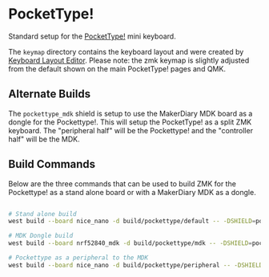 # PocketType!

Standard setup for the [PocketType!](https://mechboards.co.uk/shop/kits/pockettype/) mini keyboard.

The `keymap` directory contains the keyboard layout and were created by [Keyboard Layout Editor](http://www.keyboard-layout-editor.com/). Please note: the zmk keymap is slightly adjusted from the default shown on the main PocketType! pages and QMK.

## Alternate Builds

The `pockettype_mdk` shield is setup to use the MakerDiary MDK board as a dongle for the Pockettype!. This will setup the PocketType! as a split ZMK keyboard. The "peripheral half" will be the Pockettype! and the "controller half" will be the MDK.

## Build Commands

Below are the three commands that can be used to build ZMK for the Pockettype! as a stand alone board or with a MakerDiary MDK as a dongle.

``` sh

# Stand alone build
west build --board nice_nano -d build/pockettype/default -- -DSHIELD=pockettype -DZMK_CONFIG=/workspaces/zmk-config/keyboards/zmk-config/config

# MDK Dongle build
west build --board nrf52840_mdk -d build/pockettype/mdk -- -DSHIELD=pockettype_mdk -DZMK_CONFIG=/workspaces/zmk-config/keyboards/zmk-config/config

# Pockettype as a peripheral to the MDK
west build --board nice_nano -d build/pockettype/peripheral -- -DSHIELD=pockettype_peripheral -DZMK_CONFIG=/workspaces/zmk-config/keyboards/zmk-config/config

```
